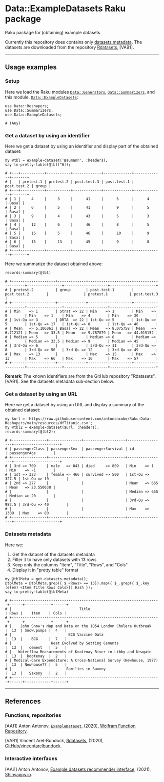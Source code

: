 # Data::ExampleDatasets Raku package

Raku package for (obtaining) example datasets.

Currently this repository does contains only [datasets metadata](./resources/dfRdatasets.csv).
The datasets are downloaded from the repository 
[Rdatasets](https://github.com/vincentarelbundock/Rdatasets/),
[VAB1].

------

## Usage examples

### Setup

Here we load the Raku modules
[`Data::Generators`](https://modules.raku.org/dist/Data::Generators:cpan:ANTONOV),
[`Data::Summarizers`](https://github.com/antononcube/Raku-Data-Summarizers),
and this module,
[`Data::ExampleDatasets`](https://github.com/antononcube/Raku-Data-ExampleDatasets):

```perl6
use Data::Reshapers;
use Data::Summarizers;
use Data::ExampleDatasets;
```
```
# (Any)
```

### Get a dataset by using an identifier

Here we get a dataset by using an identifier and display part of the obtained dataset:

```perl6
my @tbl = example-dataset('Baumann', :headers);
say to-pretty-table(@tbl[^6]);
```
```
# +---+-----------+-----------+-------------+-------------+-------------+-------+
# |   | pretest.1 | pretest.2 | post.test.3 | post.test.1 | post.test.2 | group |
# +---+-----------+-----------+-------------+-------------+-------------+-------+
# | 1 |     4     |     3     |      41     |      5      |      4      | Basal |
# | 2 |     6     |     5     |      41     |      9      |      5      | Basal |
# | 3 |     9     |     4     |      43     |      5      |      3      | Basal |
# | 4 |     12    |     6     |      46     |      8      |      5      | Basal |
# | 5 |     16    |     5     |      46     |      10     |      9      | Basal |
# | 6 |     15    |     13    |      45     |      9      |      8      | Basal |
# +---+-----------+-----------+-------------+-------------+-------------+-------+
```

Here we summarize the dataset obtained above:

```perl6
records-summary(@tbl)
```
```
# +--------------------+-------------+--------------------+--------------------+----------------+--------------------+---------------------+
# | pretest.2          | group       | post.test.1        | post.test.2        |                | pretest.1          | post.test.3         |
# +--------------------+-------------+--------------------+--------------------+----------------+--------------------+---------------------+
# | Min    => 1        | Strat => 22 | Min    => 1        | Min    => 0        | Min    => 1    | Min    => 4        | Min    => 30        |
# | 1st-Qu => 3        | DRTA  => 22 | 1st-Qu => 5        | 1st-Qu => 5        | 1st-Qu => 17   | 1st-Qu => 8        | 1st-Qu => 40        |
# | Mean   => 5.106061 | Basal => 22 | Mean   => 8.075758 | Mean   => 6.712121 | Mean   => 33.5 | Mean   => 9.787879 | Mean   => 44.015152 |
# | Median => 5        |             | Median => 8        | Median => 6        | Median => 33.5 | Median => 9        | Median => 45        |
# | 3rd-Qu => 6        |             | 3rd-Qu => 11       | 3rd-Qu => 8        | 3rd-Qu => 50   | 3rd-Qu => 12       | 3rd-Qu => 49        |
# | Max    => 13       |             | Max    => 15       | Max    => 13       | Max    => 66   | Max    => 16       | Max    => 57        |
# +--------------------+-------------+--------------------+--------------------+----------------+--------------------+---------------------+
```

**Remark**: The known identifiers are from the GitHub repository "Rdatasets", [VAB1].
See the datasets metadata sub-section below.


### Get a dataset by using an URL

Here we get a dataset by using an URL and display a summary of the obtained dataset:

```perl6
my $url = 'https://raw.githubusercontent.com/antononcube/Raku-Data-Reshapers/main/resources/dfTitanic.csv';
my @tbl2 = example-dataset($url, :headers);
records-summary(@tbl2);
```
```
# +----------------+---------------+-------------------+-----------------+---------------------+
# | passengerClass | passengerSex  | passengerSurvival | id              | passengerAge        |
# +----------------+---------------+-------------------+-----------------+---------------------+
# | 3rd => 709     | male   => 843 | died     => 809   | Min    => 1     | Min    => -1        |
# | 1st => 323     | female => 466 | survived => 500   | 1st-Qu => 327.5 | 1st-Qu => 10        |
# | 2nd => 277     |               |                   | Mean   => 655   | Mean   => 23.550038 |
# |                |               |                   | Median => 655   | Median => 20        |
# |                |               |                   | 3rd-Qu => 982.5 | 3rd-Qu => 40        |
# |                |               |                   | Max    => 1309  | Max    => 80        |
# +----------------+---------------+-------------------+-----------------+---------------------+
```

### Datasets metadata

Here we:
1. Get the dataset of the datasets metadata
2. Filter it to have only datasets with 13 rows
3. Keep only the columns "Item", "Title", "Rows", and "Cols"
4. Display it in "pretty table" format

```perl6
my @tblMeta = get-datasets-metadata();
@tblMeta = @tblMeta.grep({ $_<Rows> == 13}).map({ $_.grep({ $_.key (elem) <Item Title Rows Cols>}).Hash });
say to-pretty-table(@tblMeta)
```
```
# +--------------------------------------------------------------------+------+------------+------+
# |                               Title                                | Rows |    Item    | Cols |
# +--------------------------------------------------------------------+------+------------+------+
# |    John Snow's Map and Data on the 1854 London Cholera Outbreak    |  13  | Snow.pumps |  4   |
# |                          BCG Vaccine Data                          |  13  |    BCG     |  7   |
# |                  Heat Evolved by Setting Cements                   |  13  |   cement   |  5   |
# |   Waterflow Measurements of Kootenay River in Libby and Newgate    |  13  |  kootenay  |  2   |
# | Medical-Care Expenditure: A Cross-National Survey (Newhouse, 1977) |  13  | Newhouse77 |  5   |
# |                         Families in Saxony                         |  13  |   Saxony   |  2   |
# +--------------------------------------------------------------------+------+------------+------+
```
------

## References

### Functions, repositories

[AAf1] Anton Antonov,
[`ExampleDataset`](https://resources.wolframcloud.com/FunctionRepository/resources/ExampleDataset),
(2020),
[Wolfram Function Repository](https://resources.wolframcloud.com/FunctionRepository).

[VAB1] Vincent Arel-Bundock,
[Rdatasets](https://github.com/vincentarelbundock/Rdatasets/),
(2020),
[GitHub/vincentarelbundock](https://github.com/vincentarelbundock).

### Interactive interfaces

[AAi1] Anton Antonov,
[Example datasets recommender interface](https://antononcube.shinyapps.io/ExampleDatasetsRecommenderInterface/),
(2021),
[Shinyapps.io](https://antononcube.shinyapps.io/).